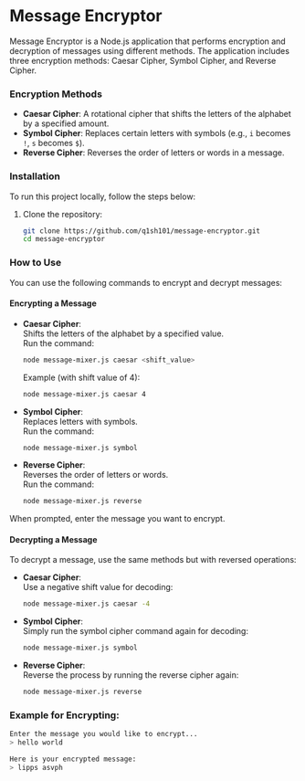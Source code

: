 # Message Encryptor

Message Encryptor is a Node.js application that performs encryption and decryption of messages using different methods. The application includes three encryption methods: Caesar Cipher, Symbol Cipher, and Reverse Cipher.

### Encryption Methods

- **Caesar Cipher**: A rotational cipher that shifts the letters of the alphabet by a specified amount.
- **Symbol Cipher**: Replaces certain letters with symbols (e.g., `i` becomes `!`, `s` becomes `$`).
- **Reverse Cipher**: Reverses the order of letters or words in a message.

### Installation

To run this project locally, follow the steps below:

1. Clone the repository:
    ```bash
    git clone https://github.com/q1sh101/message-encryptor.git
    cd message-encryptor
    ```

### How to Use

You can use the following commands to encrypt and decrypt messages:

#### Encrypting a Message

- **Caesar Cipher**:  
    Shifts the letters of the alphabet by a specified value.  
    Run the command:
    ```bash
    node message-mixer.js caesar <shift_value>
    ```
    Example (with shift value of 4):
    ```bash
    node message-mixer.js caesar 4
    ```

- **Symbol Cipher**:  
    Replaces letters with symbols.  
    Run the command:
    ```bash
    node message-mixer.js symbol
    ```

- **Reverse Cipher**:  
    Reverses the order of letters or words.  
    Run the command:
    ```bash
    node message-mixer.js reverse
    ```

When prompted, enter the message you want to encrypt.

#### Decrypting a Message

To decrypt a message, use the same methods but with reversed operations:

- **Caesar Cipher**:  
    Use a negative shift value for decoding:
    ```bash
    node message-mixer.js caesar -4
    ```

- **Symbol Cipher**:  
    Simply run the symbol cipher command again for decoding:
    ```bash
    node message-mixer.js symbol
    ```

- **Reverse Cipher**:  
    Reverse the process by running the reverse cipher again:
    ```bash
    node message-mixer.js reverse
    ```

### Example for Encrypting:

```bash
Enter the message you would like to encrypt...
> hello world

Here is your encrypted message:
> lipps asvph
